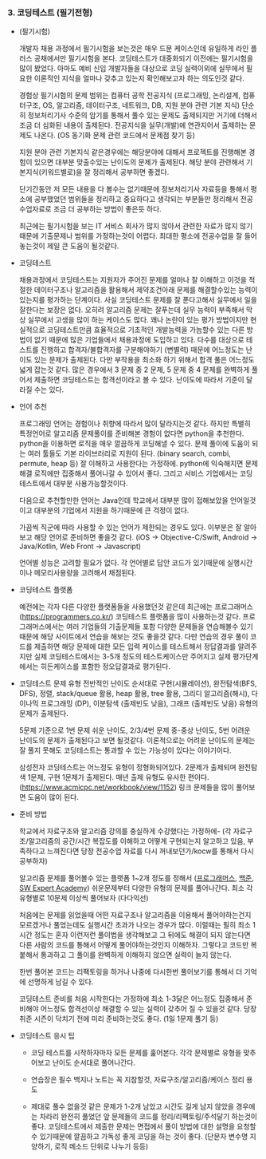 ### 3. 코딩테스트 (필기전형)
- (필기시험)
  
    개발자 채용 과정에서 필기시험을 보는것은 매우 드문 케이스인데 유일하게 라인 플러스 공채에서만 필기시험을 본다. 코딩테스트가 대중화되기 이전에는 필기시험을 많이 봤었다. 아마도 예비 신입 개발자들을 대상으로 코딩 실력이외에 실무에서 필요한 이론적인 지식을 얼마나 갖추고 있는지 확인해보고자 하는 의도인것 같다.

    경험상 필기시험의 문제 범위는 컴퓨터 공학 전공지식 (프로그래밍, 논리설계, 컴퓨터구조, OS, 알고리즘, 데이터구조, 네트워크, DB, 지원 분야 관련 기본 지식) 단순히 정보처리기사 수준의 암기를 통해서 풀수 있는 문제도 출제되지만 거기에 더해서 조금 더 심화된 내용이 출제된다. 전공지식을 실무(개발)에 연관지어서 출제하는 문제도 나온다. (OS 동기화 문제 관련 코드에서 문제점 찾기 등)

    지원 분야 관련 기본지식 같은경우에는 해당분야에 대해서 프로젝트를 진행해본 경험이 있으면 대부분 맞출수있는 난이도의 문제가 출제된다. 해당 분야 관련해서 기본지식(키워드별로)을 잘 정리해서 공부하면 좋겠다.

    단기간동안 저 모든 내용을 다 볼수는 없기때문에 정보처리기사 자료등을 통해서 평소에 공부했었던 범위들을 정리하고 중요하다고 생각되는 부분들만 정리해서 전공수업자료로 조금 더 공부하는 방법이 좋은듯 하다.

    최근에는 필기시험을 보는 IT 서비스 회사가 많지 않아서 관련한 자료가 많지 않기 때문에 기출문제나 범위를 가정하는것이 어렵다. 최대한 평소에 전공수업을 잘 들어 놓는것이 제일 큰 도움이 될것같다. 


- 코딩테스트

    채용과정에서 코딩테스트는 지원자가 주어진 문제를 얼마나 잘 이해하고 이것을 적절한 데이터구조나 알고리즘을 활용해서 제약조건아래 문제를 해결할수있는 능력이 있는지를 평가하는 단계이다. 
    사실 코딩테스트 문제를 잘 푼다고해서 실무에서 일을 잘한다는 보장은 없다. 오히려 알고리즘 문제는 잘푸는데 실무 능력이 부족해서 막상 실무에서 고생을 많이 하는 케이스도 많다. 꽤나 논란이 있는 평가 방법이지만 현실적으로 코딩테스트만큼 효율적으로 기초적인 개발능력을 가늠할수 있는 다른 방법이 없기 때문에 많은 기업들에서 채용과정에 도입하고 있다. 다수를 대상으로 테스트를 진행하고 합격자/불합격자를 구분해야하기 (변별력) 때문에 어느정도는 난이도 있는 문제가 출제된다. 다만 부작용을 최소화 하기 위해서 합격 풀은 어느정도 넓게 잡는것 같다. 
    많은 경우에서  3 문제 중 2 문제, 5 문제 중 4 문제를 완벽하게 풀어서 제출하면 코딩테스트는 합격선이라고 볼 수 있다. 난이도에 따라서 기준이 달라질 수는 있다. 


- 언어 추천

    프로그래밍 언어는 경험이나 취향에 따라서 많이 달라지는것 같다. 하지만 특별히 특정언어로 알고리즘 문제풀이를 준비해본 경험이 없다면 python을 추천한다. python을 이용하면 로직을 매우 깔끔하게 코딩해낼 수 있다. 문제 풀이에 도움이 되는 여러 툴들도 기본 라이브러리로 지원이 된다. (binary search, combi, permute, heap 등) 잘 이해하고 사용한다는 가정하에. python에 익숙해지면 문제 해결 로직에만 집중해서 풀어나갈 수 있어서 좋다. 그리고 서비스 기업에서는 코딩테스트에서 대부분 사용가능할것이다.

    다음으로 추천할만한 언어는 Java인데 학교에서 대부분 많이 접해보았을 언어일것이고 대부분의 기업에서 지원을 하기때문에 큰 걱정이 없다. 

    가끔씩 직군에 따라 사용할 수 있는 언어가 제한되는 경우도 있다. 이부분은 잘 알아보고 해당 언어로 준비하면 좋을것 같다. (iOS -> Objective-C/Swift, Android -> Java/Kotlin, Web Front -> Javascript)

    언어별 성능은 고려할 필요가 없다. 각 언어별로 답안 코드가 있기때문에 실행시간이나 메모리사용량을 고려해서 채점된다.
     

- 코딩테스트 플랫폼

    예전에는 각자 다른 다양한 플랫폼들을 사용했던것 같은데 최근에는 프로그래머스(https://programmers.co.kr/) 코딩테스트 플랫폼을 많이 사용하는것 같다. 프로그래머스에서는 여러 기업들의 기출문제들 포함 다양한 문제들을 연습해볼수 있기 때문에 해당 사이트에서 연습을 해보는 것도 좋을것 같다. 다만 연습의 경우 풀이 코드를 제출하면 해당 문제에 대한 모든 입력  케이스를 테스트해서 정답결과를 알려주지만 실제 코딩테스트에서는 3-5개 정도의 테스트케이스만 주어지고 실제 평가단계에서는 히든케이스를 포함한 정오답결과로 평가된다.
    

- 코딩테스트 문제 유형
    전반적인 난이도 순서대로 
    구현(시뮬레이션), 완전탐색(BFS, DFS), 정렬, stack/queue 활용, heap 활용, tree 활용, 그리디 알고리즘(해시), 다이나믹 프로그래밍 (DP), 이분탐색 (출제빈도 낮음), 그래프 (출제빈도 낮음)
    유형의 문제가 출제된다.

    5문제 기준으로 1번 문제 쉬운 난이도, 2/3/4번 문제 중-중상 난이도, 5번 어려운 난이도의 문제가 출제된다고 보면 될것같다. 이론적으로는 어려운 난이도의 문제는 잘 풀지 못해도 코딩테스트는 통과할 수 있는 가능성이 있다는 이야기이다. 

    삼성전자 코딩테스트는 어느정도 유형이 정형화되어있다. 2문제가 출제되며 완전탐색 1문제, 구현 1문제가 출제된다. 매년 출제 유형도 유사한 편이다. (https://www.acmicpc.net/workbook/view/1152) 링크 문제들을 많이 풀어보면 도움이 많이 된다.


- 준비 방법

    학교에서 자료구조와 알고리즘 강의를 충실하게 수강했다는 가정하에- (각 자료구조/알고리즘의 공간/시간 복잡도를 이해하고 어떻게 구현되는지 알고하고 있음, 부족하다고 느껴진다면 당장 전공수업 자료를 다시 꺼내보던가/kocw를 통해서 다시 공부하자) 

    알고리즘 문제를 풀어볼수 있는 플랫폼 1~2개 정도를 정해서 ([프로그래머스](https://programmers.co.kr/learn/challenges), [백준](https://www.acmicpc.net/workbook/codeplus), [
SW Expert Academy](https://swexpertacademy.com/main/main.do)) 쉬운문제부터 다양한 유형의 문제를 풀어나간다. 최소 각유형별로 10문제 이상씩 풀어보자 (다다익선)

    처음에는 문제를 읽었을때 어떤 자료구조나 알고리즘을 이용해서 풀어야하는건지 모르겠거나 풀었는데도 실행시간 초과가 나오는 경우가 많다. 이럴때는 필히 최소 1시간 정도는 혼자 이런저런 풀이법을 생각해보고 그 뒤에도 해결이 되지 않는다면 다른 사람의 코드를 통해서 어떻게 풀어야하는것인지 이해하자. 그렇다고 코드만 복붙해서 통과하고 그 풀이를 완벽하게 이해하지 않으면 실력이 늘지 않는다. 

    한번 풀어본 코드는 리팩토링을 하거나 나중에 다시한번 풀어보기를 통해서 더 기억에 선명하게 남길 수 있다.

    코딩테스트 준비를 처음 시작한다는 가정하에 최소 1-3달은 어느정도 집중해서 준비해야 어느정도 합격선이상 해결할 수 있는 실력이 갖추어 질 수 있을것 같다. 당장 취준 시즌이 닥치기 전에 미리 준비하는것도 좋다. (1일 1문제 풀기 등)
    

- 코딩테스트 응시 팁
    - 코딩 테스트를 시작하자마자 모든 문제를 훑어본다. 각각 문제별로 유형을 맞추어보고 난이도 순서대로 풀어나간다. 

    - 연습장은 필수 백지나 노트는 꼭 지참할것, 자료구조/알고리즘/케이스 정리 용도

    - 제대로 풀수 없을것 같은 문제가 1-2개 남았고 시간도 길게 남지 않았을 경우에는 차라리 완전히 풀었던 앞 문제들의 코드를 정리/리팩토링/주석달기 하는것이 좋다. 코딩테스트에서 제출한 문제는 면접에서 풀이 방법에 대한 설명을 요청할 수 있기때문에 깔끔하고 가독성 좋게 코딩을 하는 것이 좋다. (단문자 변수명 지양하기, 로직 메소드 단위로 나누기 등등)

